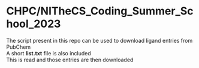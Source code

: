 # CHPC/NITheCS_Coding_Summer_School_2023
The script present in this repo can be used to download ligand entries from PubChem<br />
A short **list.txt** file is also included<br /> 
This is read and those entries are then downloaded
